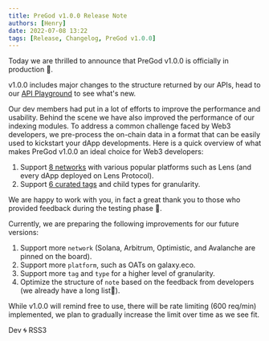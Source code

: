 ```yaml
---
title: PreGod v1.0.0 Release Note
authors: [Henry]
date: 2022-07-08 13:22
tags: [Release, Changelog, PreGod v1.0.0]
---
```


Today we are thrilled to announce that PreGod v1.0.0 is officially in production 🥳.

v1.0.0 includes major changes to the structure returned by our APIs, head to our [API Playground](/PreGod/api) to see what's new.

Our dev members had put in a lot of efforts to improve the performance and usability. Behind the scene we have also improved the performance of our indexing modules. To address a common challenge faced by Web3 developers, we pre-process the on-chain data in a format that can be easily used to kickstart your dApp developments. Here is a quick overview of what makes PreGod v1.0.0 an ideal choice for Web3 developers:

1. Support [8 networks](/docs/product/PreGod/introduction#list-of-networks) with various popular platforms such as Lens (and every dApp deployed on Lens Protocol).
1. Support [6 curated tags](/docs/product/PreGod/introduction#list-of-tags-and-corresponding-types) and child types for granularity.

We are happy to work with you, in fact a great thank you to those who provided feedback during the testing phase 🎉.

Currently, we are preparing the following improvements for our future versions:

1. Support more `network` (Solana, Arbitrum, Optimistic, and Avalanche are pinned on the board).
1. Support more `platform`, such as OATs on galaxy.eco.
1. Support more `tag` and `type` for a higher level of granularity.
1. Optimize the structure of `note` based on the feedback from developers (we already have a long list🤣).

While v1.0.0 will remind free to use, there will be rate limiting (600 req/min) implemented, we plan to gradually increase the limit over time as we see fit.

Dev 🌀 RSS3
